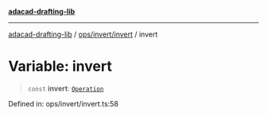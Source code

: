 [**adacad-drafting-lib**](../../../../README.md)

***

[adacad-drafting-lib](../../../../modules.md) / [ops/invert/invert](../README.md) / invert

# Variable: invert

> `const` **invert**: [`Operation`](../../../../objects/datatypes/type-aliases/Operation.md)

Defined in: ops/invert/invert.ts:58
